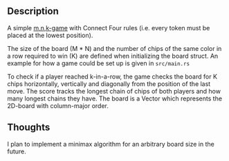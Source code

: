 ## Description

A simple [m,n,k-game](https://en.wikipedia.org/wiki/M,n,k-game) with Connect Four rules (i.e. every token must be placed at the lowest position).

The size of the board (M * N) and the number of chips of the same color in a row required to win (K) are defined when initializing the board struct. An example for how a game could be set up is given in `src/main.rs` 

To check if a player reached k-in-a-row, the game checks the board for K chips horizontally, vertically and diagonally from the position of the last move. The score tracks the longest chain of chips of both players and how many longest chains they have. The board is a Vector which represents the 2D-board with column-major order. 

## Thoughts

I plan to implement a minimax algorithm for an arbitrary board size in the future.
